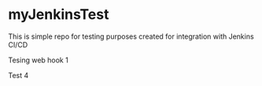 # myJenkinsTest

This is simple repo for testing purposes created for integration with Jenkins CI/CD

Tesing web hook 1

Test 4
